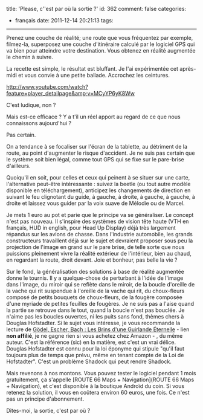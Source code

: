 title: 'Please, c''est par où la sortie ?'
id: 362
comment: false
categories:
  - français
date: 2011-12-14 20:21:13
tags:
---

Prenez une couche de réalité; une route que vous fréquentez par exemple, filmez-la, superposez une couche d'itinéraire calculé par le logiciel GPS qui va bien pour atteindre votre destination. Vous obtenez en réalité augmentée le chemin à suivre.

La recette est simple, le résultat est bluffant. Je l'ai expérimentée cet après-midi et vous convie à une petite ballade. Accrochez les ceintures.

http://www.youtube.com/watch?feature=player_detailpage&amp;v=MCyYP6yK8Ww

C'est ludique, non ? 

Mais est-ce efficace ? Y a t'il un réel apport au regard de ce que nous connaissons aujourd'hui ?

Pas certain.

On a tendance à se focaliser sur l'écran de la tablette, au détriment de la route, au point d'augmenter le risque d'accident. Je ne suis pas certain que le système soit bien légal, comme tout GPS qui se fixe sur le pare-brise d'ailleurs.

Quoiqu'il en soit, pour celles et ceux qui peinent à se situer sur une carte, l'alternative peut-être intéressante : suivez la beetle (ou tout autre modèle disponible en téléchargement), anticipez les changements de direction en suivant le feu clignotant du guide, à gauche, à droite, à gauche, à gauche, à droite et laissez vous guider par la voix suave de Mélodie ou de Marcel.

Je mets 1 euro au pot et parie que le principe va se généraliser. Le concept n'est pas nouveau. Il s'inspire des systèmes de vision tête haute (VTH en français, HUD in english, pour Head Up Display) déjà très largement répandus sur les avions de chasse. Dans l'industrie automobile, les grands constructeurs travaillent déjà sur le sujet et devraient proposer sous peu la projection de l'image en grand sur le pare brise, de telle sorte que nous puissions pleinement vivre la réalité extérieur de l'intérieur, bien au chaud, en regardant la route, droit devant. Joie et bonheur, pas belle la vie ?

Sur le fond, la généralisation des solutions à base de réalité augmentée donne le tournis. Il y a  quelque-chose de perturbant à l'idée de l'image  dans l'image, du miroir qui se reflète dans le miroir, de la boucle d'oreille de la vache qui rit suspendue à l'oreille de la vache qui rit, du choux-fleurs composé de petits bouquets de choux-fleurs, de la fougère composée d'une myriade de petites feuilles de fougères. Je ne suis pas a l'aise quand la partie se retrouve dans le tout, quand  la boucle n'est pas bouclée. Je n'aime pas les boucles ouvertes, ni les puits sans fond, thèmes chers à Douglas Hofstadter. Si le sujet vous intéresse, je vous recommande la lecture de [Gödel, Escher, Bach : Les Brins d'une Guirlande Éternelle](http://www.amazon.fr/G%C3%B6del-Escher-Bach-Guirlande-Eternelle/dp/210005435X "GEB") - lien **non affilié**, je ne gagne rien si vous achetez chez Amazon - , du même auteur. C'est la référence (sic) en la matière, est c'est un vrai délice. Douglas Hofstadter est connu pour la loi éponyme qui stipule "qu'il faut toujours plus de temps que prévu, même en tenant compte de la Loi de Hofstadter". C'est un problème Shadock qui peut rendre Shadock.

Mais revenons à nos montons. Vous pouvez tester le logiciel pendant 1 mois gratuitement, ça s'appelle [ROUTE 66 Maps + Navigation](ROUTE 66 Maps + Navigation), et c'est disponible à la boutique Androïd du coin. Si vous retenez la solution, il vous en coûtera environ 60 euros, une fois. Ce n'est pas un principe d'abonnement.

Dites-moi, la sortie, c'est par où ?